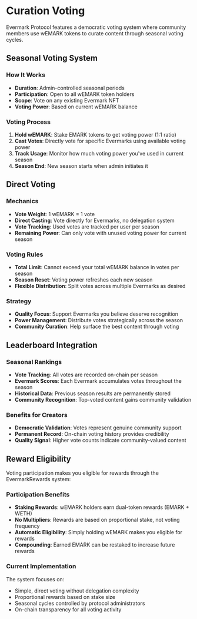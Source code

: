 # Curation Voting

Evermark Protocol features a democratic voting system where community members use wEMARK tokens to curate content through seasonal voting cycles.

## Seasonal Voting System

### How It Works
- **Duration**: Admin-controlled seasonal periods 
- **Participation**: Open to all wEMARK token holders
- **Scope**: Vote on any existing Evermark NFT
- **Voting Power**: Based on current wEMARK balance

### Voting Process
1. **Hold wEMARK**: Stake EMARK tokens to get voting power (1:1 ratio)
2. **Cast Votes**: Directly vote for specific Evermarks using available voting power
3. **Track Usage**: Monitor how much voting power you've used in current season
4. **Season End**: New season starts when admin initiates it

## Direct Voting

### Mechanics
- **Vote Weight**: 1 wEMARK = 1 vote
- **Direct Casting**: Vote directly for Evermarks, no delegation system
- **Vote Tracking**: Used votes are tracked per user per season
- **Remaining Power**: Can only vote with unused voting power for current season

### Voting Rules
- **Total Limit**: Cannot exceed your total wEMARK balance in votes per season
- **Season Reset**: Voting power refreshes each new season
- **Flexible Distribution**: Split votes across multiple Evermarks as desired

### Strategy
- **Quality Focus**: Support Evermarks you believe deserve recognition
- **Power Management**: Distribute votes strategically across the season
- **Community Curation**: Help surface the best content through voting

## Leaderboard Integration

### Seasonal Rankings
- **Vote Tracking**: All votes are recorded on-chain per season
- **Evermark Scores**: Each Evermark accumulates votes throughout the season
- **Historical Data**: Previous season results are permanently stored
- **Community Recognition**: Top-voted content gains community validation

### Benefits for Creators
- **Democratic Validation**: Votes represent genuine community support
- **Permanent Record**: On-chain voting history provides credibility
- **Quality Signal**: Higher vote counts indicate community-valued content

## Reward Eligibility

Voting participation makes you eligible for rewards through the EvermarkRewards system:

### Participation Benefits
- **Staking Rewards**: wEMARK holders earn dual-token rewards (EMARK + WETH)
- **No Multipliers**: Rewards are based on proportional stake, not voting frequency
- **Automatic Eligibility**: Simply holding wEMARK makes you eligible for rewards
- **Compounding**: Earned EMARK can be restaked to increase future rewards

### Current Implementation
The system focuses on:
- Simple, direct voting without delegation complexity
- Proportional rewards based on stake size
- Seasonal cycles controlled by protocol administrators
- On-chain transparency for all voting activity